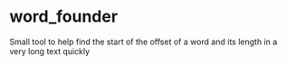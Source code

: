 # word_founder
Small tool to help find the start of the offset of a word and its length in a very long text quickly
